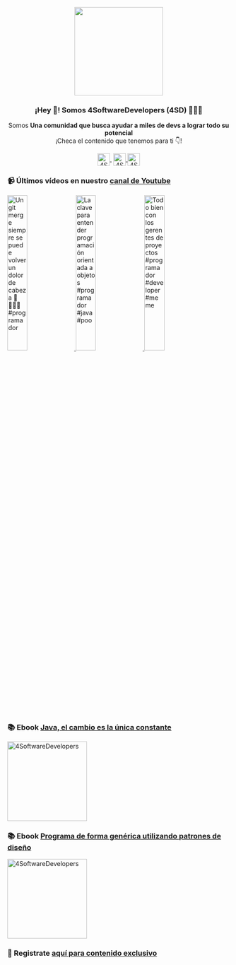 <p align="center" width="300">
    <img align="center" width="200" src="https://www.4softwaredevelopers.com/assets/img/brands/icono_4SD.png" />
    <h3 align="center">¡Hey 👋! Somos 4SoftwareDevelopers (4SD) 👨🏻‍💻</h3>
 </p>
 
 <p align="center">Somos <strong>Una comunidad que busca ayudar a miles de devs a lograr todo su potencial</strong><br />¡Checa el contenido que tenemos para ti 👇!</p>
 <p align="center">
    <a href="https://youtube.com/4SoftwareDevelopers" target="blank" style='margin-right:4px'>
     <img align="center" src="https://cdn.jsdelivr.net/npm/simple-icons@3.0.1/icons/youtube.svg" alt="4SoftwareDevelopers" height="28px" width="28px" />
   </a>
   <a href="https://instagram.com/4SoftwareDevelopers" target="blank">
     <img align="center" src="https://cdn.jsdelivr.net/npm/simple-icons@3.0.1/icons/instagram.svg" alt="4SoftwareDevelopers" height="28px" width="28px" />
   </a>
   <a href="https://twitter.com/4SDevelopers" target="blank">
     <img align="center" src="https://cdn.jsdelivr.net/npm/simple-icons@3.0.1/icons/twitter.svg" alt="4SoftwareDevelopers" height="28px" width="28px" />
   </a>
 </p>
 
### 📹 Últimos vídeos en nuestro [canal de Youtube](https://youtube.com/4SoftwareDevelopers?sub_confirmation=1)

<a href='https://youtu.be/vAAB6SgQOcg' target='_blank'>
    <img width='30%' src='https://img.youtube.com/vi/vAAB6SgQOcg/mqdefault.jpg' alt='Un git merge siempre se puede volver un dolor de cabeza 🤕 🧑🏻‍💻 #programador' title='Un git merge siempre se puede volver un dolor de cabeza 🤕 🧑🏻‍💻 #programador' />
</a>

<a href='https://youtu.be/6QwAWCq1ZLo' target='_blank'>
    <img width='30%' src='https://img.youtube.com/vi/6QwAWCq1ZLo/mqdefault.jpg' alt='La clave para entender programación orientada a objetos #programador #java #poo' title='La clave para entender programación orientada a objetos #programador #java #poo' />
</a>

<a href='https://youtu.be/qOl444DFpnQ' target='_blank'>
    <img width='30%' src='https://img.youtube.com/vi/qOl444DFpnQ/mqdefault.jpg' alt='Todo bien con los gerentes de proyectos #programador #developer #meme' title='Todo bien con los gerentes de proyectos #programador #developer #meme' />
</a>
 

### 📚 Ebook [Java, el cambio es la única constante](https://ebook.4softwaredevelopers.com/)
<a href="https://ebook.4softwaredevelopers.com/" target="blank">
  <img align="center" src="https://www.4softwaredevelopers.com/assets/img/illustrations/Portada_Java.jpg" alt="4SoftwareDevelopers" width="180px" />
</a>

### 📚 Ebook [Programa de forma genérica utilizando patrones de diseño](https://ebookpd.4softwaredevelopers.com/)
<a href="https://ebookpd.4softwaredevelopers.com/" target="blank">
  <img align="center" src="https://ebookpd.4softwaredevelopers.com/assets/img/products/PROGRAMA_DE_FORMA_GENE%CC%81RICA_UTILIZANDO_PATRONES_DE_DISEN%CC%83O.jpg" alt="4SoftwareDevelopers" width="180px" />
</a>

### 🔐 Registrate [aquí para contenido exclusivo](https://www.subscribepage.com/kit4sd)
 
 
